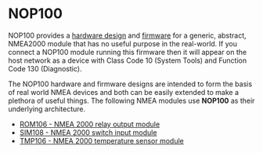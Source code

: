 # NOP100

NOP100 provides a
[hardware design](./hardware/README.md)
and
[firmware](./firmware/README.md)
for a generic, abstract, NMEA2000 module that has no useful
purpose in the real-world.
If you connect a NOP100 module running this firmware then it will
appear on the host network as a device with Class Code 10 (System
Tools) and Function Code 130 (Diagnostic).

The NOP100 hardware and firmware designs are intended to form the
basis of real world NMEA devices and both can be easily extended
to make a plethora of useful things.
The following NMEA modules use **NOP100** as their underlying
architecture.

* [ROM106 - NMEA 2000 relay output module](https:/www.github.com/preeve9534/ROM106)
* [SIM108 - NMEA 2000 switch input module](https:/www.github.com/preeve9534/ROM106)
* [TMP106 - NMEA 2000 temperature sensor module](https:/www.github.com/preeve9534/ROM106)

